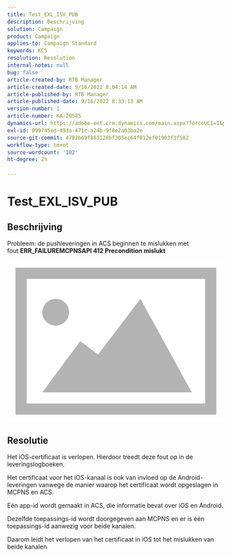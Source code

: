 ```yaml
---
title: Test_EXL_ISV_PUB
description: Beschrijving
solution: Campaign
product: Campaign
applies-to: Campaign Standard
keywords: KCS
resolution: Resolution
internal-notes: null
bug: false
article-created-by: RTB Manager
article-created-date: 9/16/2022 8:04:14 AM
article-published-by: RTB Manager
article-published-date: 9/16/2022 8:33:13 AM
version-number: 1
article-number: KA-20585
dynamics-url: https://adobe-ent.crm.dynamics.com/main.aspx?forceUCI=1&pagetype=entityrecord&etn=knowledgearticle&id=19aa6320-9635-ed11-9db1-000d3a5c1bcc
exl-id: 099745ed-493a-471c-a24b-9f8e2a03ba2e
source-git-commit: 4702b69f883128bf305ec64f012ef01903f3f582
workflow-type: tm+mt
source-wordcount: '102'
ht-degree: 2%

---
```


# Test_EXL_ISV_PUB

## Beschrijving


Probleem: de pushleveringen in ACS beginnen te mislukken met fout <b>ERR_FAILUREMCPNSAPI 412 Precondition mislukt </b>

![](assets/___276b812e-9a35-ed11-9db1-000d3a5c1bcc___.png)




## Resolutie


Het iOS-certificaat is verlopen. Hierdoor treedt deze fout op in de leveringslogboeken.

Het certificaat voor het iOS-kanaal is ook van invloed op de Android-leveringen vanwege de manier waarop het certificaat wordt opgeslagen in MCPNS en ACS.

Eén app-id wordt gemaakt in ACS, die informatie bevat over iOS en Android.

Dezelfde toepassings-id wordt doorgegeven aan MCPNS en er is één toepassings-id aanwezig voor beide kanalen.

Daarom leidt het verlopen van het certificaat in iOS tot het mislukken van beide kanalen
